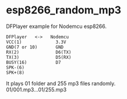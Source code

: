 # esp8266_random_mp3  
  
DFPlayer example for Nodemcu esp8266.  

```
DFPlayer   <->   Nodemcu  
VCC(1)             3.3V  
GND(7 or 10)       GND  
RX(2)              D6(TX)  
TX(3)              D5(RX)  
BUSY(16)           D7
SPK-(6)
SPK+(8)
```

It plays 01 folder and 255 mp3 files randomly.  
01/001.mp3...01/255.mp3  
